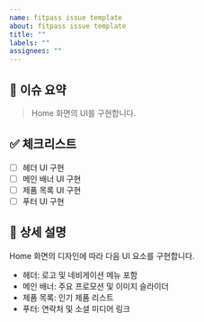 ```yaml
---
name: fitpass issue template
about: fitpass issue template
title: ""
labels: ""
assignees: ""
---
```


## 📄 이슈 요약

> Home 화면의 UI를 구현합니다.

## ✅ 체크리스트

- [ ] 헤더 UI 구현
- [ ] 메인 배너 UI 구현
- [ ] 제품 목록 UI 구현
- [ ] 푸터 UI 구현

## 📝 상세 설명

Home 화면의 디자인에 따라 다음 UI 요소를 구현합니다.

- 헤더: 로고 및 네비게이션 메뉴 포함
- 메인 배너: 주요 프로모션 및 이미지 슬라이더
- 제품 목록: 인기 제품 리스트
- 푸터: 연락처 및 소셜 미디어 링크
